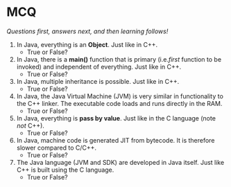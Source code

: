 # MCQ 
_Questions first, answers next, and then learning follows!_

1. In Java, everything is an **Object**. Just like in C++.
   - True or False?
4. In Java, there is a **main()** function that is primary (i.e._first_ function to be invoked) and independent of everything. Just like in C++. 
	- True or False? 
5. In Java, multiple inheritance is possible. Just like in C++. 
   - True or False? 
3. In Java, the Java Virtual Machine (JVM) is very similar in functionality to the C++ linker. The executable code loads and runs directly in the RAM. 
   - True or False?
4. In Java, everything is **pass by value**. Just like in the C language (note _not_ C++). 
	- True or False?
5. In Java, machine code is generated JIT from bytecode. It is therefore slower compared to C/C++. 
	- True or False? 
6. The Java language (JVM and SDK) are developed in Java itself. Just like C++ is built using the C language. 
	- True or False? 

